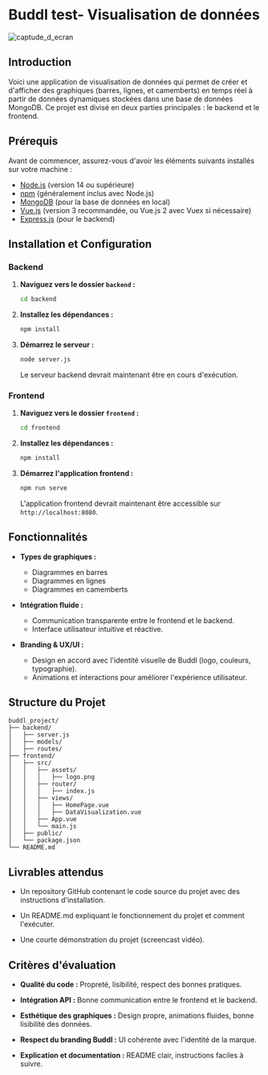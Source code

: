 # Buddl test- Visualisation de données
![captude_d_ecran](https://github.com/user-attachments/assets/d82806c3-ae03-475c-ac09-21467ad6190b)


## Introduction

Voici une application de visualisation de données qui permet de créer et d'afficher des graphiques (barres, lignes, et camemberts) en temps réel à partir de données dynamiques stockées dans une base de données MongoDB. Ce projet est divisé en deux parties principales : le backend et le frontend.

## Prérequis

Avant de commencer, assurez-vous d'avoir les éléments suivants installés sur votre machine :

- [Node.js](https://nodejs.org/) (version 14 ou supérieure)
- [npm](https://www.npmjs.com/) (généralement inclus avec Node.js)
- [MongoDB](https://www.mongodb.com/) (pour la base de données en local)
- [Vue.js](https://vuejs.org/) (version 3 recommandée, ou Vue.js 2 avec Vuex si nécessaire)
- [Express.js](https://expressjs.com/) (pour le backend)

## Installation et Configuration

### Backend

1. **Naviguez vers le dossier `backend` :**
   ```bash
   cd backend
   ```

2. **Installez les dépendances :**
   ```bash
   npm install
   ```

3. **Démarrez le serveur :**
   ```bash
   node server.js
   ```

   Le serveur backend devrait maintenant être en cours d'exécution.

### Frontend

1. **Naviguez vers le dossier `frontend` :**
   ```bash
   cd frontend
   ```

2. **Installez les dépendances :**
   ```bash
   npm install
   ```

3. **Démarrez l'application frontend :**
   ```bash
   npm run serve
   ```

   L'application frontend devrait maintenant être accessible sur `http://localhost:8080`.

## Fonctionnalités

- **Types de graphiques :**
  - Diagrammes en barres
  - Diagrammes en lignes
  - Diagrammes en camemberts

-   **Intégration fluide :**
    -   Communication transparente entre le frontend et le backend.
    -   Interface utilisateur intuitive et réactive.
        
-   **Branding & UX/UI :**
    -   Design en accord avec l'identité visuelle de Buddl (logo, couleurs, typographie).
    -   Animations et interactions pour améliorer l'expérience utilisateur.
  
## Structure du Projet

```
buddl_project/
├── backend/
│   ├── server.js
│   ├── models/
│   ├── routes/
├── frontend/
│   ├── src/
│   │   ├── assets/
│	│	│	├── logo.png
│   │   ├── router/
│	│	│	├── index.js
│   │   ├── views/
│	│	│	├── HomePage.vue
│	│	│	├── DataVisualization.vue
│   │   ├── App.vue
│   │   └── main.js
│   ├── public/
│   └── package.json
└── README.md
```
## Livrables attendus

-   Un repository GitHub contenant le code source du projet avec des instructions d'installation.
    
-   Un README.md expliquant le fonctionnement du projet et comment l'exécuter.
    
-   Une courte démonstration du projet (screencast vidéo).
    

## Critères d'évaluation

-   **Qualité du code :**  Propreté, lisibilité, respect des bonnes pratiques.
    
-   **Intégration API :**  Bonne communication entre le frontend et le backend.
    
-   **Esthétique des graphiques :**  Design propre, animations fluides, bonne lisibilité des données.
    
-   **Respect du branding Buddl :**  UI cohérente avec l'identité de la marque.
    
-   **Explication et documentation :**  README clair, instructions faciles à suivre.
